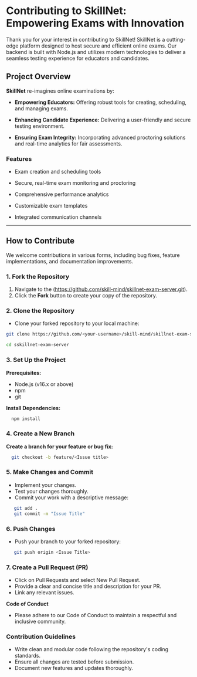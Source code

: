 

# Contributing to SkillNet: Empowering Exams with Innovation

Thank you for your interest in contributing to SkillNet! SkillNet is a cutting-edge platform designed to host secure and efficient online exams. Our backend is built with Node.js and utilizes modern technologies to deliver a seamless testing experience for educators and candidates.

## Project Overview

**SkillNet** re-imagines online examinations by:

- **Empowering Educators:** Offering robust tools for creating, scheduling, and managing exams.

- **Enhancing Candidate Experience:** Delivering a user-friendly and secure testing environment.

- **Ensuring Exam Integrity:** Incorporating advanced proctoring solutions and real-time analytics for fair assessments.

### Features
- Exam creation and scheduling tools

- Secure, real-time exam monitoring and proctoring

- Comprehensive performance analytics

- Customizable exam templates

- Integrated communication channels
---

## How to Contribute

We welcome contributions in various forms, including bug fixes, feature implementations, and documentation improvements.

### 1. Fork the Repository
1. Navigate to the
(https://github.com/skill-mind/skillnet-exam-server.git).
2. Click the **Fork** button to create your copy of the repository.

### 2. Clone the Repository
- Clone your forked repository to your local machine:
```bash
git clone https://github.com/<your-username>/skill-mind/skillnet-exam-server.git

cd sskillnet-exam-server
```

### 3. Set Up the Project
**Prerequisites:**

- Node.js (v16.x or above)
- npm 
- git

**Install Dependencies:**

```bash
  npm install
```
### 4. Create a New Branch

**Create a branch for your feature or bug fix:**
```bash
  git checkout -b feature/<Issue title>
```

### 5. Make Changes and Commit

- Implement your changes.
- Test your changes thoroughly.
- Commit your work with a descriptive message:

```bash
   git add .
   git commit -m "Issue Title"
```

### 6. Push Changes
 - Push your branch to your forked repository:

```bash
   git push origin <Issue Title>
```

### 7. Create a Pull Request (PR)

- Click on Pull Requests and select New Pull Request.
- Provide a clear and concise title and description for your PR.
- Link any relevant issues.

**Code of Conduct**

- Please adhere to our Code of Conduct to maintain a respectful and inclusive community.

### Contribution Guidelines
- Write clean and modular code following the repository's coding standards.
- Ensure all changes are tested before submission.
- Document new features and updates thoroughly.
